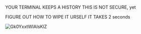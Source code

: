 YOUR TERMINAL KEEPS A HISTORY THIS IS NOT SECURE, yet 

FIGURE OUT HOW TO WIPE IT URSELF IT TAKES 2 seconds

![Gk0YxxtWIAIsKlZ](https://github.com/user-attachments/assets/4a915498-2cb3-4221-a6fa-a16679358c18)
